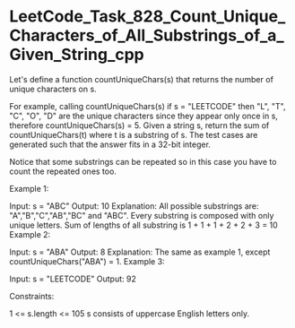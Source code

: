 # LeetCode_Task_828_Count_Unique_Characters_of_All_Substrings_of_a_Given_String_cpp
Let's define a function countUniqueChars(s) that returns the number of unique characters on s.

For example, calling countUniqueChars(s) if s = "LEETCODE" then "L", "T", "C", "O", "D" are the unique characters since they appear only once in s, therefore countUniqueChars(s) = 5.
Given a string s, return the sum of countUniqueChars(t) where t is a substring of s. The test cases are generated such that the answer fits in a 32-bit integer.

Notice that some substrings can be repeated so in this case you have to count the repeated ones too. 
  
  
  
Example 1: 
 
Input: s = "ABC"
Output: 10
Explanation: All possible substrings are: "A","B","C","AB","BC" and "ABC".
Every substring is composed with only unique letters.
Sum of lengths of all substring is 1 + 1 + 1 + 2 + 2 + 3 = 10
Example 2:

Input: s = "ABA"
Output: 8
Explanation: The same as example 1, except countUniqueChars("ABA") = 1.
Example 3:

Input: s = "LEETCODE"
Output: 92
 

Constraints:

1 <= s.length <= 105
s consists of uppercase English letters only.
